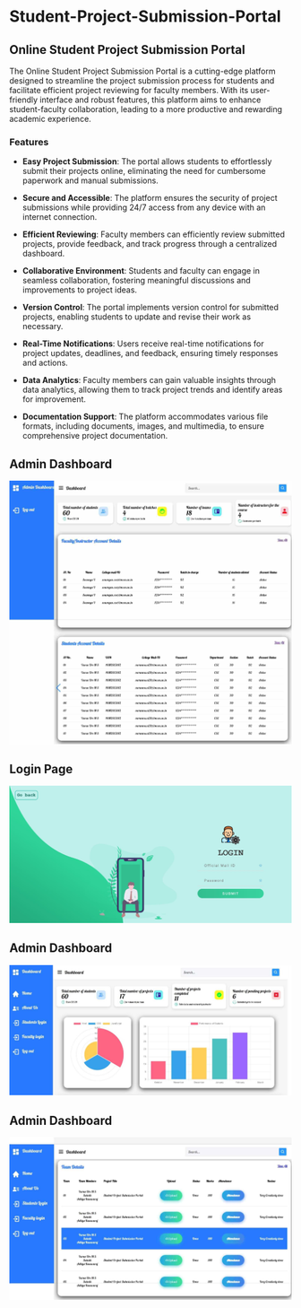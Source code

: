 # Student-Project-Submission-Portal
## Online Student Project Submission Portal

The Online Student Project Submission Portal is a cutting-edge platform designed to streamline the project submission process for students and facilitate efficient project reviewing for faculty members. With its user-friendly interface and robust features, this platform aims to enhance student-faculty collaboration, leading to a more productive and rewarding academic experience.

### Features

- **Easy Project Submission**: The portal allows students to effortlessly submit their projects online, eliminating the need for cumbersome paperwork and manual submissions.

- **Secure and Accessible**: The platform ensures the security of project submissions while providing 24/7 access from any device with an internet connection.

- **Efficient Reviewing**: Faculty members can efficiently review submitted projects, provide feedback, and track progress through a centralized dashboard.

- **Collaborative Environment**: Students and faculty can engage in seamless collaboration, fostering meaningful discussions and improvements to project ideas.

- **Version Control**: The portal implements version control for submitted projects, enabling students to update and revise their work as necessary.

- **Real-Time Notifications**: Users receive real-time notifications for project updates, deadlines, and feedback, ensuring timely responses and actions.

- **Data Analytics**: Faculty members can gain valuable insights through data analytics, allowing them to track project trends and identify areas for improvement.

- **Documentation Support**: The platform accommodates various file formats, including documents, images, and multimedia, to ensure comprehensive project documentation.

## Admin Dashboard

![alt](./images/Admin-Dashboard.jpg)


## Login Page

![alt](./images/Login.jpg)


## Admin Dashboard

![alt](./images/Faculty-Dashboard.jpg)

## Admin Dashboard

![alt](./images/Student-Dashboard.jpg)

